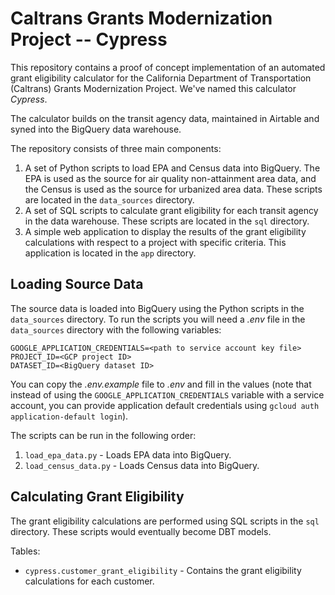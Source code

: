 # Caltrans Grants Modernization Project -- Cypress

This repository contains a proof of concept implementation of an automated grant eligibility calculator for the California Department of Transportation (Caltrans) Grants Modernization Project. We've named this calculator _Cypress_.

The calculator builds on the transit agency data, maintained in Airtable and syned into the BigQuery data warehouse.

The repository consists of three main components:
1. A set of Python scripts to load EPA and Census data into BigQuery. The EPA is used as the source for air quality non-attainment area data, and the Census is used as the source for urbanized area data. These scripts are located in the `data_sources` directory.
2. A set of SQL scripts to calculate grant eligibility for each transit agency in the data warehouse. These scripts are located in the `sql` directory.
3. A simple web application to display the results of the grant eligibility calculations with respect to a project with specific criteria. This application is located in the `app` directory.

## Loading Source Data

The source data is loaded into BigQuery using the Python scripts in the `data_sources` directory. To run the scripts you will need a _.env_ file in the `data_sources` directory with the following variables:
```
GOOGLE_APPLICATION_CREDENTIALS=<path to service account key file>
PROJECT_ID=<GCP project ID>
DATASET_ID=<BigQuery dataset ID>
```

You can copy the _.env.example_ file to _.env_ and fill in the values (note that instead of using the `GOOGLE_APPLICATION_CREDENTIALS` variable with a service account, you can provide application default credentials using `gcloud auth application-default login`).

The scripts can be run in the following order:
1. `load_epa_data.py` - Loads EPA data into BigQuery.
2. `load_census_data.py` - Loads Census data into BigQuery.

## Calculating Grant Eligibility

The grant eligibility calculations are performed using SQL scripts in the `sql` directory. These scripts would eventually become DBT models.

Tables:
- `cypress.customer_grant_eligibility` - Contains the grant eligibility calculations for each customer.
